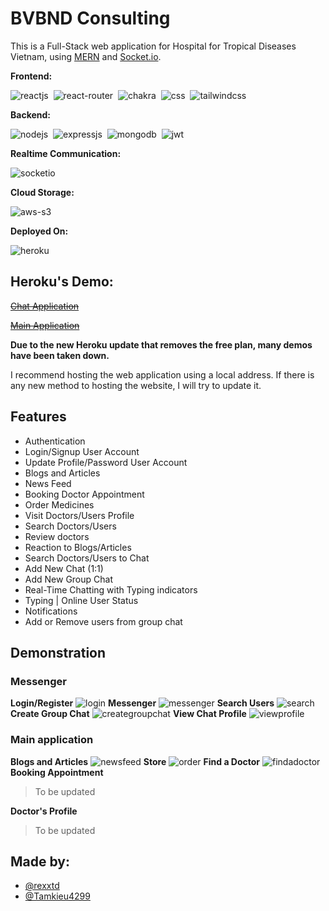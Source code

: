 # BVBND Consulting

This is a Full-Stack web application for Hospital for Tropical Diseases Vietnam, using [MERN](https://www.mongodb.com/resources/languages/mern-stack-tutorial#:~:text=The%20MERN%20stack%20is%20a,presentation%20layer%2C%20Express%20and%20Node.) and [Socket.io](https://socket.io/docs/v4/).

**Frontend:**

![reactjs](https://img.shields.io/badge/React-20232A?style=for-the-badge&logo=react&logoColor=61DAFB)&nbsp;
![react-router](https://img.shields.io/badge/React_Router-CA4245?style=for-the-badge&logo=react-router&logoColor=white)&nbsp;
![chakra](https://img.shields.io/badge/Chakra--UI-319795?style=for-the-badge&logo=chakra-ui&logoColor=white)&nbsp;
![css](https://img.shields.io/badge/CSS3-1572B6?style=for-the-badge&logo=css3&logoColor=white)&nbsp;
![tailwindcss](https://img.shields.io/badge/Tailwind_CSS-38B2AC?style=for-the-badge&logo=tailwind-css&logoColor=white)

**Backend:**

![nodejs](https://img.shields.io/badge/Node.js-43853D?style=for-the-badge&logo=node.js&logoColor=white)&nbsp;
![expressjs](https://img.shields.io/badge/Express.js-000000?style=for-the-badge&logo=express&logoColor=white)&nbsp;
![mongodb](https://img.shields.io/badge/MongoDB-4EA94B?style=for-the-badge&logo=mongodb&logoColor=white)&nbsp;
![jwt](	https://img.shields.io/badge/JWT-000000?style=for-the-badge&logo=JSON%20web%20tokens&logoColor=white)&nbsp;

**Realtime Communication:**

![socketio](https://img.shields.io/badge/Socket.io-010101?&style=for-the-badge&logo=Socket.io&logoColor=white)

**Cloud Storage:**

![aws-s3](https://img.shields.io/badge/Amazon_AWS-FF9900?style=for-the-badge&logo=amazonaws&logoColor=white)

**Deployed On:**

![heroku](https://img.shields.io/badge/Heroku-430098?style=for-the-badge&logo=heroku&logoColor=white)

## Heroku's Demo: 
~~[Chat Application](https://bvbnd-messenger.herokuapp.com/)~~

~~[Main Application](https://bvbnd.herokuapp.com/)~~

<b>Due to the new Heroku update that removes the free plan, many demos have been taken down.</b>

I recommend hosting the web application using a local address. If there is any new method to hosting the website, I will try to update it. 

## Features

- Authentication
- Login/Signup User Account
- Update Profile/Password User Account
- Blogs and Articles
- News Feed
- Booking Doctor Appointment
- Order Medicines
- Visit Doctors/Users Profile
- Search Doctors/Users
- Review doctors
- Reaction to Blogs/Articles
- Search Doctors/Users to Chat
- Add New Chat (1:1)
- Add New Group Chat
- Real-Time Chatting with Typing indicators
- Typing | Online User Status
- Notifications
- Add or Remove users from group chat

## Demonstration

### Messenger

**Login/Register**
![login](https://github.com/rexxtd/BVBND-WebApp/blob/main/demo/bvbnd-messenger1.png)
**Messenger**
![messenger](https://github.com/rexxtd/BVBND-WebApp/blob/main/demo/bvbnd-messenger2.png)
**Search Users**
![search](https://github.com/rexxtd/BVBND-WebApp/blob/main/demo/bvbnd-messenger3.png)
**Create Group Chat**
![creategroupchat](https://github.com/rexxtd/BVBND-WebApp/blob/main/demo/bvbnd-messenger4.png)
**View Chat Profile**
![viewprofile](https://github.com/rexxtd/BVBND-WebApp/blob/main/demo/bvbnd-messenger5.png)

### Main application
**Blogs and Articles**
![newsfeed](https://github.com/rexxtd/BVBND-WebApp/blob/main/demo/bvbnd1.png)
**Store**
![order](https://github.com/rexxtd/BVBND-WebApp/blob/main/demo/bvbnd2.png)
**Find a Doctor**
![findadoctor](https://github.com/rexxtd/BVBND-WebApp/blob/main/demo/bvbnd3.png)
**Booking Appointment**
> To be updated

**Doctor's Profile**
> To be updated

## Made by:
- [@rexxtd](https://github.com/rexxtd)
- [@Tamkieu4299](https://github.com/Tamkieu4299)
